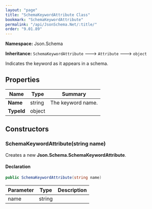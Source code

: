 ```yaml
---
layout: "page"
title: "SchemaKeywordAttribute Class"
bookmark: "SchemaKeywordAttribute"
permalink: "/api/JsonSchema.Net/:title/"
order: "9.01.89"
---
```

**Namespace:** Json.Schema

**Inheritance:**
`SchemaKeywordAttribute`
 🡒 
`Attribute`
 🡒 
`object`

Indicates the keyword as it appears in a schema.

## Properties

| Name | Type | Summary |
|---|---|---|
| **Name** | string | The keyword name. |
| **TypeId** | object |  |
## Constructors

### SchemaKeywordAttribute(string name)

Creates a new **Json.Schema.SchemaKeywordAttribute**.

#### Declaration

```c#
public SchemaKeywordAttribute(string name)
```
| Parameter | Type | Description |
|---|---|---|
| name | string |  |

